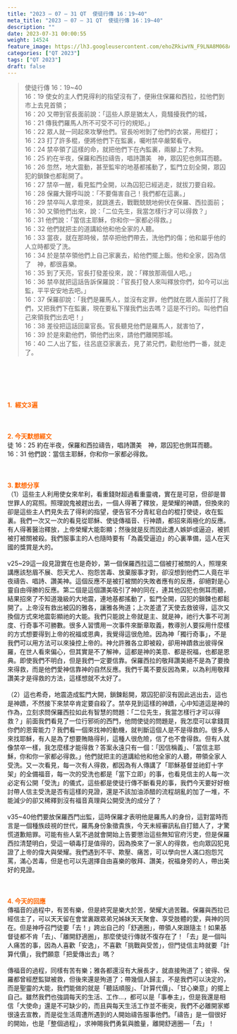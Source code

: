 ```yaml
---
title: "2023 – 07 – 31 QT  使徒行傳 16：19~40"
meta_title: "2023 – 07 – 31 QT  使徒行傳 16：19~40"
description: ""
date: 2023-07-31 00:00:55
weight: 14524
feature_image: https://lh3.googleusercontent.com/ehoZRkiwYN_F9LNA8M068AYxt73EavCZno-PD1cJRuf5BbSkQVUWr3gNEbt5kSs28Pb_Elg17kSrtf9ybWvojWoMV6I4tPM3vGRGDq6GkKkPdL2Gut4QAIw4-uykKUAtNiKgQKntvsU=w800
categories: ["QT 2023"]
tags: ["QT 2023"]
draft: false
---
```


<blockquote>使徒行傳 16：19~40<br />
16：19 使女的主人們見得利的指望沒有了，便揪住保羅和西拉，拉他們到市上去見首領；<br />
16：20 又帶到官長面前說：「這些人原是猶太人，竟騷擾我們的城，<br />
16：21 傳我們羅馬人所不可受不可行的規矩。」<br />
16：22 眾人就一同起來攻擊他們。官長吩咐剝了他們的衣裳，用棍打；<br />
16：23 打了許多棍，便將他們下在監裏，囑咐禁卒嚴緊看守。<br />
16：24 禁卒領了這樣的命，就把他們下在內監裏，兩腳上了木狗。<br />
16：25 約在半夜，保羅和西拉禱告，唱詩讚美　神，眾囚犯也側耳而聽。<br />
16：26 忽然，地大震動，甚至監牢的地基都搖動了，監門立刻全開，眾囚犯的鎖鍊也都鬆開了。<br />
16：27 禁卒一醒，看見監門全開，以為囚犯已經逃走，就拔刀要自殺。<br />
16：28 保羅大聲呼叫說：「不要傷害自己！我們都在這裏。」<br />
16：29 禁卒叫人拿燈來，就跳進去，戰戰兢兢地俯伏在保羅、西拉面前；<br />
16：30 又領他們出來，說：「二位先生，我當怎樣行才可以得救？」<br />
16：31 他們說：「當信主耶穌，你和你一家都必得救。」<br />
16：32 他們就把主的道講給他和他全家的人聽。<br />
16：33 當夜，就在那時候，禁卒把他們帶去，洗他們的傷；他和屬乎他的人立時都受了洗。<br />
16：34 於是禁卒領他們上自己家裏去，給他們擺上飯。他和全家，因為信了　神，都很喜樂。<br />
16：35 到了天亮，官長打發差役來，說：「釋放那兩個人吧。」<br />
16：36 禁卒就把這話告訴保羅說：「官長打發人來叫釋放你們，如今可以出監，平平安安地去吧。」<br />
16：37 保羅卻說：「我們是羅馬人，並沒有定罪，他們就在眾人面前打了我們，又把我們下在監裏，現在要私下攆我們出去嗎？這是不行的。叫他們自己來領我們出去吧！」<br />
16：38 差役把這話回稟官長。官長聽見他們是羅馬人，就害怕了，<br />
16：39 於是來勸他們，領他們出來，請他們離開那城。<br />
16：40 二人出了監，往呂底亞家裏去，見了弟兄們，勸慰他們一番，就走了。</blockquote><br />
&nbsp;<br />
<br />
&nbsp;<br />
<br />
<span style="color: #ff6600;"><strong>1.  經文3遍</strong></span><br />
<br />
&nbsp;<br />
<br />
<span style="color: #ff6600;"><strong>2. 今天默想經文<br />
</strong></span>徒 16：25 約在半夜，保羅和西拉禱告，唱詩讚美　神，眾囚犯也側耳而聽。<br />
16：31 他們說：當信主耶穌，你和你一家都必得救。<br />
<br />
&nbsp;<br />
<br />
<strong><span style="color: #ff6600;">3. 默想分享<br />
</span></strong>（1）這些主人利用使女來牟利，看重錢財超過看重靈魂，實在是可惡，但卻是普世罪人的寫照。照理說鬼被趕出去，一個人得著了釋放，是榮耀的神蹟，但換來的卻是這些主人們見失去了得利的指望，便告官不分青紅皂白的棍打使徒，收在監裏。我們一次又一次的看見從耶穌、使徒傳福音、行神蹟，都招來兩極化的反應。有人得著醫治釋放，上帝榮耀大能彰顯；然後就是反而因此遭人嫉妒或逼迫，被抓被打被關被殺。我們服事主的人也隨時要有「為義受逼迫」的心裏準備，這人在天國的獎賞是大的。<br />
<br />
v25~29這一段見證實在也是奇妙，第一個保羅西拉這二個被打被關的人，照理來講應該愁眉不展、怨天尤人、抱怨苦毒、放棄服事才對，卻沒想到他們二人竟在半夜禱告、唱詩、讚美神。這個反應不是被打被關的失敗者應有的反應，卻絕對是心靈自由得勝的反應。第二個是這個讚美吸引了神的同在，連其他囚犯也側耳而聽，結果招來了不知道幾級的大地震，連地基都搖動了，監門全開，囚犯的鎖鍊也都鬆開了。上帝沒有救出被囚的雅各，讓雅各殉道；上次差遣了天使去救彼得，這次又換個方式來地震彰顯祂的大能。我們只能說上帝就是主、就是神，祂行大事不可測度、行奇事不可勝數。很多人習慣用一次事件來斷章取義，教導別人要採用什麼樣的方式想要得到上帝的祝福或恩典，我覺得這很危險。因為神「獨行奇事」，不是我們可以用方法可以來操控上帝的。神允許雅各立即被殺，卻用神蹟救出彼得保羅，在世人看來偏心，但其實是不了解神，這都是神的美意、都是祝福，也都是恩典。即使我們不明白，但是我們一定要信靠。保羅西拉的敬拜讚美絕不是為了要換來得救，而是他們愛神信靠神的自然反應。我們千萬不要反因為果，以為利用敬拜讚美才是得救的方法，這樣想就不太好了。<br />
<br />
（2）這也希奇，地震造成監門大開，鎖鍊鬆開，眾囚犯卻沒有因此逃出去，這也是神蹟，不然接下來禁卒肯定要自殺了。禁卒見到這樣的神蹟，心中知道這是神的作為，立刻求問保羅西拉如此有智慧的問題：「二位先生，我當怎樣行才可以得救？」前面我們看見了一位行邪術的西門，他問使徒的問題是，我怎麼可以拿錢買你們的恩膏能力？我們看一個來找神的動機，就判斷這個人是不是得救的。很多人來找耶穌，有人是為了想要賄賂得利，這種人很危險，信了也不會得救。但有人就像禁卒一樣，我怎麼樣才能得救？答案永遠只有一個：「因信稱義」、「當信主耶穌，你和你一家都必得救。」他們就把主的道講給他和他全家的人聽，帶領全家人受洗。又一次看見，每一次有人得救，都因為有人傳講了「耶穌基督並祂釘十字架」的全備福音，每一次的受洗也都是「當下立即」的事，也看見信主的人每一次必定有公開「受洗」的儀式，這些都是使徒行傳不斷看見的事，我們今天要好好檢討帶人信主受洗是否有這樣的見證，還是不該加油添醋的流程胡亂的加了一堆，不能減少的卻又稀釋到沒有福音真理與公開受洗的成分了？<br />
<br />
v35~40他們要放保羅西門出監，這時保羅才表明他是羅馬人的身份，這對當時而言是一個種族歧視的世代，羅馬身份象徵貴族，今天未經審訊私自打錯人了，才驚慌道歉賠罪。可能有些人氣不過就會開始上告要懲治這些無知官府污吏，但是保羅西拉清楚明白，受這一頓毒打是值得的，因為換來了一家人的得救，也向眾囚犯見證了上帝的偉大與榮耀。我們遇到不平、欺壓、痛苦，可以學向世人滿口抱怨咒罵，滿心苦毒，但是也可以先選擇自由喜樂的敬拜、讚美，祝福身旁的人，帶出美好的見證。<br />
<br />
&nbsp;<br />
<br />
<strong style="font-size: inherit;"><span style="color: #ff6600;">4. 今天的回應<br />
</span></strong>傳福音的過程中，有苦有樂，但是終究是樂大於苦，榮耀大過苦難。保羅與西拉已經信主了，可以天天留在會堂裏跟眾弟兄姊妹天天聚會、享受肢體的愛，與神的同在。但是神呼召門徒要「去！」跨出自己的「舒適圈」，帶領人來跟隨主！如果基督徒都不肯「去」、「離開舒適圈」，那麼使徒行傳就不復存在了！「去」是一個叫人痛苦的事，因為人喜歡「安逸」，不喜歡「挑戰與受苦」，但門徒信主時就要「計算代價」，我們願意「把愛傳出去」嗎？<br />
<br />
傳福音的過程，同樣有苦有樂；雅各都還沒有大展長才，就直接殉道了；彼得、保羅都曾經歷監獄被救，但後來還是殉道了；帶幾個人歸主，不是我們可以決定的，而是聖靈的大能，我們能做的就是「聽話順服」、「計算代價」、「甘心樂意」的擺上自己。雖然我們也強調每天的生活、工作…，都可以是「事奉主」，但是我還是相信「大使命」還是不可缺少的，而且與每天生活工作並不衝突，我們不必離開家鄉很遠去宣教，而是從生活周遭所遇到的人開始禱告服事他們。「禱告」是一個很好的開始，也是「整個過程」，求神賜我們勇氣與膽量，離開舒適圈—「去」！<br />
<br />
<audio style="display: none;" controls="controls"></audio><br />
<br />
<audio style="display: none;" controls="controls"></audio><br />
<br />
<audio style="display: none;" controls="controls"></audio><br />
<br />
<audio style="display: none;" controls="controls"></audio><br />
<br />
<audio style="display: none;" controls="controls"></audio>
        